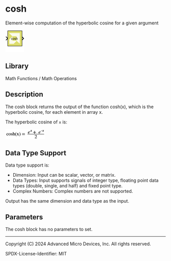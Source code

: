 # cosh

Element-wise computation of the hyperbolic cosine for a given argument

![](./Images/block.png)

## Library

Math Functions / Math Operations

## Description

The cosh block returns the output of the function cosh(x), which is the
hyperbolic cosine, for each element in array x.

The hyperbolic cosine of `x` is:

![](./Images/ynj1532106555820.png)

## Data Type Support

Data type support is:

- Dimension: Input can be scalar, vector, or matrix.
- Data Types: Input supports signals of integer type, floating point
  data types (double, single, and half) and fixed point type.
- Complex Numbers: Complex numbers are not supported.

Output has the same dimension and data type as the input.

## Parameters

The cosh block has no parameters to set.

--------------
Copyright (C) 2024 Advanced Micro Devices, Inc.
All rights reserved.

SPDX-License-Identifier: MIT
